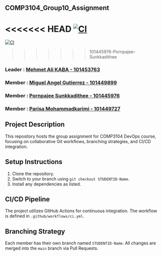 ## COMP3104_Group10_Assignment ##

<<<<<<< HEAD
[![CI](https://github.com/kabamehmetali/COMP3104_Group10_Assignment/actions/workflows/blank.yml/badge.svg)](https://github.com/kabamehmetali/COMP3104_Group10_Assignment/actions/workflows/blank.yml)
=======

[![CI](https://github.com/kabamehmetali/COMP3104_Group10_Assignment/actions/workflows/CI.yml/badge.svg)](https://github.com/kabamehmetali/COMP3104_Group10_Assignment/actions/workflows/CI.yml)
>>>>>>> 101445976-Pornpajee-Sunkkadithee

### Leader : [Mehmet Ali KABA - 101453763](https://github.com/kabamehmetali) ###
### Member : [Miguel Angel Gutierrez - 101449899](https://github.com/MigueGs) ###
### Member : [Pornpajee Sunkkadithee - 101445976](https://github.com/Sunkkadithee) ###
### Member : [Parisa Mohammadkarimi - 101449727](https://github.com/parisamkarimi) ###

## Project Description ##
This repository hosts the group assignment for COMP3104 DevOps course, focusing on collaborative Git workflows, branching strategies, and CI/CD integration. 

## Setup Instructions ##
1. Clone the repository. 
2. Switch to your branch using `git checkout STUDENTID-Name`. 
3. Install any dependencies as listed. 

## CI/CD Pipeline ##
The project utilizes GitHub Actions for continuous integration. The workflow is defined in `.github/workflows/ci.yml`. 

## Branching Strategy ##
Each member has their own branch named `STUDENTID-Name`. All changes are merged into the `main` branch via Pull Requests.
